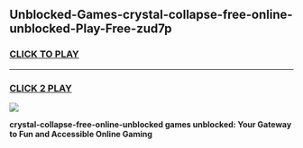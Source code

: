 
## Unblocked-Games-crystal-collapse-free-online-unblocked-Play-Free-zud7p
<h3>
<a href="https://premium76.site?title=crystal-collapse-free-online-unblocked&ref=23A">CLICK TO PLAY</a></h3>
<hr>

<h3>
<a href="https://premium76.site?title=crystal-collapse-free-online-unblocked&ref=23A">CLICK 2 PLAY</a>
  
</h3>

<a href="https://premium76.site?title=crystal-collapse-free-online-unblocked&ref=23A"><img src="https://clearcache.store/games.png"></a>


**crystal-collapse-free-online-unblocked games unblocked: Your Gateway to Fun and Accessible Online Gaming**
